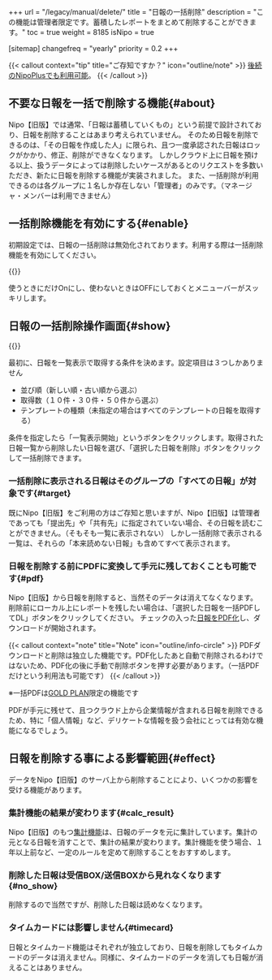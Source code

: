 +++
url = "/legacy/manual/delete/"
title = "日報の一括削除"
description = "この機能は管理者限定です。蓄積したレポートをまとめて削除することができます。"
toc = true
weight = 8185
isNipo = true

[sitemap]
  changefreq = "yearly"
  priority = 0.2
+++

{{< callout context="tip" title="ご存知ですか？" icon="outline/note" >}}
[後続のNipoPlusでも利用可能](/docs/manual/remove/reportbatch/)。
{{< /callout >}}

## 不要な日報を一括で削除する機能{#about}

Nipo【旧版】では通常、「日報は蓄積していくもの」という前提で設計されており、日報を削除することはあまり考えられていません。
そのため日報を削除できるのは、「その日報を作成した人」に限られ、且つ一度承認された日報はロックがかかり、修正、削除ができなくなります。
しかしクラウド上に日報を預ける以上、扱うデータによっては削除したいケースがあるとのリクエストを多数いただき、新たに日報を削除する機能が実装されました。
また、一括削除が利用できるのは各グループに１名しか存在しない「管理者」のみです。（マネージャ・メンバーは利用できません）

## 一括削除機能を有効にする{#enable}

初期設定では、日報の一括削除は無効化されております。利用する際は一括削除機能を有効にしてください。

{{<iTablet filename="img/deleteFunction" msg="一括削除機能の有効化" alice="ok">}}

使うときにだけOnにし、使わないときはOFFにしておくとメニューバーがスッキリします。

## 日報の一括削除操作画面{#show}

{{<iTablet filename="img/batchRemove" msg="一括削除画面です" alice="ok">}}

最初に、日報を一覧表示で取得する条件を決めます。設定項目は３つしかありません

- 並び順（新しい順・古い順から選ぶ）
- 取得数（１０件・３０件・５０件から選ぶ）
- テンプレートの種類（未指定の場合はすべてのテンプレートの日報を取得する）

条件を指定したら「一覧表示開始」というボタンをクリックします。取得された日報一覧から削除したい日報を選び、「選択した日報を削除」ボタンをクリックして一括削除できます。

### 一括削除に表示される日報はそのグループの「すべての日報」が対象です{#target}

既にNipo【旧版】をご利用の方はご存知と思いますが、Nipo【旧版】は管理者であっても「提出先」や「共有先」に指定されていない場合、その日報を読むことができません。（そもそも一覧に表示されない）
しかし一括削除で表示される一覧は、それらの「本来読めない日報」も含めてすべて表示されます。

### 日報を削除する前にPDFに変換して手元に残しておくことも可能です{#pdf}

Nipo【旧版】から日報を削除すると、当然そのデータは消えてなくなります。削除前にローカル上にレポートを残したい場合は、「選択した日報を一括PDFしてDL」ボタンをクリックしてください。
チェックの入った[日報をPDF化](/legacy/manual/pdf/)し、ダウンロードが開始されます。

{{< callout context="note" title="Note" icon="outline/info-circle" >}}
PDFダウンロードと削除は独立した機能です。PDF化したあと自動で削除されるわけではないため、PDF化の後に手動で削除ボタンを押す必要があります。（一括PDFだけという利用法も可能です）
{{< /callout >}}

※一括PDFは[GOLD PLAN](/legacy/system/price/)限定の機能です

PDFが手元に残せて、且つクラウド上から企業情報が含まれる日報を削除できるため、特に「個人情報」など、デリケートな情報を扱う会社にとっては有効な機能になるでしょう。

## 日報を削除する事による影響範囲{#effect}

データをNipo【旧版】のサーバ上から削除することにより、いくつかの影響を受ける機能があります。

### 集計機能の結果が変わります{#calc_result}

Nipo【旧版】のもつ[集計機能](/tips/analytics/)は、日報のデータを元に集計しています。集計の元となる日報を消すことで、集計の結果が変わります。集計機能を使う場合、１年以上前など、一定のルールを定めて削除することをおすすめします。

### 削除した日報は受信BOX/送信BOXから見れなくなります{#no_show}

削除するので当然ですが、削除した日報は読めなくなります。

### タイムカードには影響しません{#timecard}

日報とタイムカード機能はそれぞれが独立しており、日報を削除してもタイムカードのデータは消えません。同様に、タイムカードのデータを消しても日報が消えることはありません。
